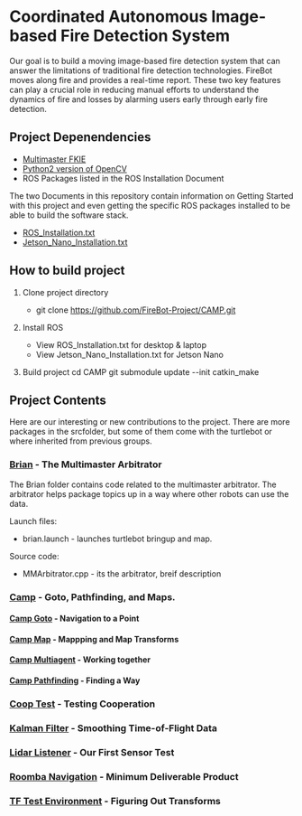 # Coordinated Autonomous Image-based Fire Detection System
Our goal is to build a moving image-based fire detection system that can answer the limitations of traditional fire detection technologies. FireBot moves along fire and provides a real-time report. These two key features can play a crucial role in reducing manual efforts to understand the dynamics of fire and losses by alarming users early through early fire detection.

## Project Depenendencies
* [Multimaster FKIE](http://wiki.ros.org/multimaster_fkie)
* [Python2 version of OpenCV](https://github.com/opencv/opencv)
* ROS Packages listed in the ROS Installation Document

The two Documents in this repository contain information on Getting Started with this project and even getting the specific ROS packages installed to be able to build the software stack.
* [ROS_Installation.txt](https://github.com/FireBot-Project/CAMP/raw/master/ROS_Installation.txt)
* [Jetson_Nano_Installation.txt](https://github.com/FireBot-Project/CAMP/raw/master/Jetson_Nano_Installation.txt)

## How to build project

1. Clone project directory
   * git clone https://github.com/FireBot-Project/CAMP.git

2. Install ROS
   * View ROS_Installation.txt for desktop & laptop
   * View Jetson_Nano_Installation.txt for Jetson Nano 

3. Build project
  cd CAMP
  git submodule update --init
  catkin_make

## Project Contents
Here are our interesting or new contributions to the project. There are more packages in the srcfolder, but some of them come with the turtlebot or where inherited from previous groups.
### [Brian](https://github.com/CAMP-Project/CAMP/tree/master/src/brian) - The Multimaster Arbitrator
The Brian folder contains code related to the multimaster arbitrator. The arbitrator helps package topics up in a way where other robots can use the data.

Launch files:
* brian.launch - launches turtlebot bringup and map.

Source code:
* MMArbitrator.cpp - its the arbitrator, breif description

### [Camp](https://github.com/CAMP-Project/CAMP/tree/master/src/camp) - Goto, Pathfinding, and Maps.
#### [Camp Goto](https://github.com/CAMP-Project/CAMP/tree/master/src/camp/camp_goto) - Navigation to a Point
#### [Camp Map](https://github.com/CAMP-Project/CAMP/tree/master/src/camp/camp_map) - Mappping and Map Transforms
#### [Camp Multiagent](https://github.com/CAMP-Project/CAMP/tree/master/src/camp/camp_multiagent) - Working together
#### [Camp Pathfinding](https://github.com/CAMP-Project/CAMP/tree/master/src/camp/camp_pathfinding) - Finding a Way
### [Coop Test](https://github.com/CAMP-Project/CAMP/tree/master/src/coop_test) - Testing Cooperation
### [Kalman Filter](https://github.com/CAMP-Project/CAMP/tree/master/src/kalman_filter) - Smoothing Time-of-Flight Data
### [Lidar Listener](https://github.com/CAMP-Project/CAMP/tree/master/src/lidar_listener) - Our First Sensor Test
### [Roomba Navigation](https://github.com/CAMP-Project/CAMP/tree/master/src/roomba_navigation) - Minimum Deliverable Product
### [TF Test Environment](https://github.com/CAMP-Project/CAMP/tree/master/src/tf_test_environment) - Figuring Out Transforms
